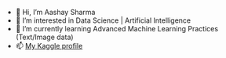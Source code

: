 - 👋 Hi, I’m Aashay Sharma
- 👀 I’m interested in Data Science | Artificial Intelligence 
- 🌱 I’m currently learning Advanced Machine Learning Practices (Text/Image data)
- 📫 [My Kaggle profile](https://www.kaggle.com/sharmaaashay)

<!---
aashay15/aashay15 is a ✨ special ✨ repository because its `README.md` (this file) appears on your GitHub profile.
You can click the Preview link to take a look at your changes.
--->
